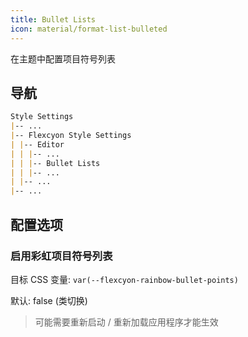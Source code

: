 ```yaml
---
title: Bullet Lists
icon: material/format-list-bulleted
---
```


在主题中配置项目符号列表

## 导航

```md
Style Settings
|-- ...
|-- Flexcyon Style Settings
| |-- Editor
| | |-- ...
| | |-- Bullet Lists
| | |-- ...
| |-- ...
|-- ...
```

## 配置选项

### 启用彩虹项目符号列表

目标 CSS 变量: `var(--flexcyon-rainbow-bullet-points)`

默认: false (类切换)

> 可能需要重新启动 / 重新加载应用程序才能生效

